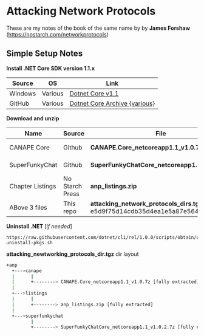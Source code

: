 # Attacking Network Protocols  #

These are my notes of the book of the same name by by **James Forshaw** (https://nostarch.com/networkprotocols)

## Simple Setup Notes ##

**Install .NET Core SDK version 1.1.x**

Source | OS | Link
---|---|---
Windows | Various | [Dotnet Core v1.1](https://www.microsoft.com/net/download/dotnet-core/1.1)
GitHub |  Various | [Dotnet Core Archive {various}](https://github.com/dotnet/core/blob/master/release-notes/download-archive.md)
 

**Download and unzip**

Name | Source | File | Link
---|---|---|---
CANAPE Core | Github | **CANAPE.Core_netcoreapp1.1_v1.0.7z** | [Tyranid: CANAPE.Core](https://github.com/tyranid/CANAPE.Core/releases/download/v1.0/CANAPE.Core_netcoreapp1.1_v1.0.7z)
SuperFunkyChat | Github |**SuperFunkyChatCore_netcoreapp1.1_v1.0.2.7z** | [Tyranid: SuperFunkyChat](https://github.com/tyranid/ExampleChatApplication/releases/download/v1.0.2/SuperFunkyChatCore_netcoreapp1.1_v1.0.2.7z)
Chapter Listings | No Starch Press | **anp_listings.zip** | [NSP: Attack Net Proto](https://nostarch.com/download/anp_listings.zip)
ABove 3 files | This repo | **attacking_network_protocols_dirs.tgz** (md5: e5d9f75d14cdb35d4ea1e5a87e564dbe) | [tgz file](https://github.com/sn8ke01/FieldManual/blob/master/attacking_netowrk_protocols_dirs.tgz) 
	
**Uninstall .NET** [*if needed*]

	https://raw.githubusercontent.com/dotnet/cli/rel/1.0.0/scripts/obtain/uninstall/dotnet-uninstall-pkgs.sh

**attacking_newtworking_protocols_dir.tgz** dir layout
```bash
+anp
  +--->canape
  |      |
  |      +--------> CANAPE.Core_netcoreapp1.1_v1.0.7z [fully extracted]
  |
  +--->listings
  |      |
  |      +--------> anp_listings.zip [fully extracted]
  |
  +--->superfunkychat
         |
         +--------> SuperFunkyChatCore_netcoreapp1.1_v1.0.2.7z [fully extracted]
  
```
